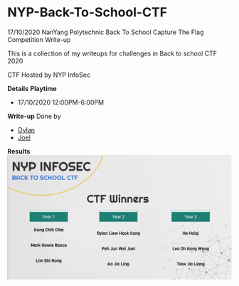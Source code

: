 # NYP-Back-To-School-CTF
17/10/2020 NanYang Polytechnic Back To School Capture The Flag Competition Write-up

This is a collection of my writeups for challenges in Back to school CTF 2020

CTF Hosted by NYP InfoSec

**Details**
__Playtime__
- 17/10/2020 12:00PM-6:00PM

**Write-up**
Done by 
* [Dylan](https://github.com/Dylan-Liew)
* [Joel](https://github.com/j041)

**Results**
![](./score.png)
